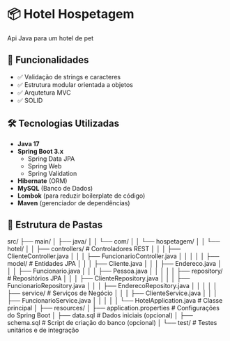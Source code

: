 # 📦 Hotel Hospetagem

Api Java para um hotel de pet

## 🚀 Funcionalidades

- ✅ Validação de strings e caracteres
- ✅ Estrutura modular orientada a objetos
- ✅ Arqutetura MVC
- ✅ SOLID

## 🛠️ Tecnologias Utilizadas

- **Java 17**
- **Spring Boot 3.x**
  - Spring Data JPA
  - Spring Web
  - Spring Validation
- **Hibernate** (ORM)
- **MySQL** (Banco de Dados)
- **Lombok** (para reduzir boilerplate de código)
- **Maven** (gerenciador de dependências)

## 📁 Estrutura de Pastas

src/
├── main/
│   ├── java/
│   │   └── com/
│   │       └── hospetagem/
│   │           └── hotel/
│   │               ├── controllers/         # Controladores REST
│   │               │   ├── ClienteController.java
│   │               │   ├── FuncionarioController.java
│   │               │
│   │               ├── model/              # Entidades JPA
│   │               │   ├── Cliente.java
│   │               │   ├── Endereco.java
│   │               │   ├── Funcionario.java
│   │               │   ├── Pessoa.java
│   │               │
│   │               ├── repository/         # Repositórios JPA
│   │               │   ├── ClienteRepository.java
│   │               │   ├── FuncionarioRepository.java
│   │               │   ├── EnderecoRepository.java
│   │               │
│   │               ├── service/            # Serviços de Negócio
│   │               │   ├── ClienteService.java
│   │               │   ├── FuncionarioService.java
│   │               │
│   │               └── HotelApplication.java   # Classe principal
│
├── resources/
│   ├── application.properties     # Configurações do Spring Boot
│   ├── data.sql                   # Dados iniciais (opcional)
│   ├── schema.sql                 # Script de criação do banco (opcional)
│
└── test/                          # Testes unitários e de integração

